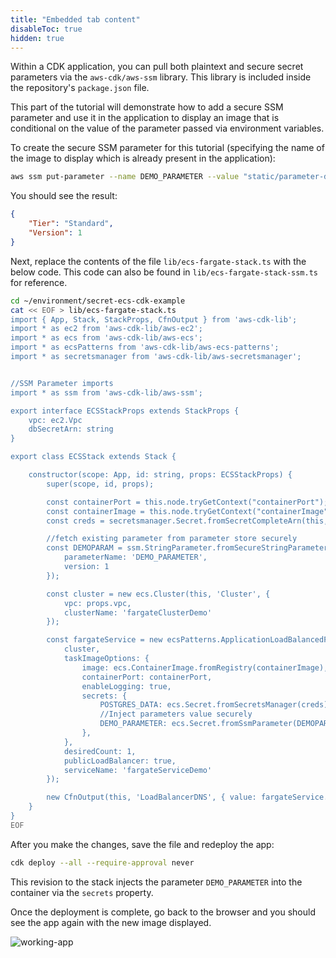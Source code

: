 ```yaml
---
title: "Embedded tab content"
disableToc: true
hidden: true
---
```


Within a CDK application, you can pull both plaintext and secure secret parameters via the `aws-cdk/aws-ssm` library.  This library is included inside the repository's `package.json` file.

This part of the tutorial will demonstrate how to add a secure SSM parameter and use it in the application to display an image that is conditional on the value of the parameter passed via environment variables. 

To create the secure SSM parameter for this tutorial (specifying the name of the image to display which is already present in the application):

```bash
aws ssm put-parameter --name DEMO_PARAMETER --value "static/parameter-diagram.png" --type SecureString
```

You should see the result:

```json
{
    "Tier": "Standard", 
    "Version": 1
}
```

Next, replace the contents of the file `lib/ecs-fargate-stack.ts` with the below code.   This code can also be found in  `lib/ecs-fargate-stack-ssm.ts` for reference.

```bash
cd ~/environment/secret-ecs-cdk-example
cat << EOF > lib/ecs-fargate-stack.ts
import { App, Stack, StackProps, CfnOutput } from 'aws-cdk-lib';
import * as ec2 from 'aws-cdk-lib/aws-ec2';
import * as ecs from 'aws-cdk-lib/aws-ecs';
import * as ecsPatterns from 'aws-cdk-lib/aws-ecs-patterns';
import * as secretsmanager from 'aws-cdk-lib/aws-secretsmanager';


//SSM Parameter imports
import * as ssm from 'aws-cdk-lib/aws-ssm';

export interface ECSStackProps extends StackProps {
    vpc: ec2.Vpc
    dbSecretArn: string
}

export class ECSStack extends Stack {

    constructor(scope: App, id: string, props: ECSStackProps) {
        super(scope, id, props);

        const containerPort = this.node.tryGetContext("containerPort");
        const containerImage = this.node.tryGetContext("containerImage");
        const creds = secretsmanager.Secret.fromSecretCompleteArn(this, 'postgresCreds', props.dbSecretArn);

        //fetch existing parameter from parameter store securely
        const DEMOPARAM = ssm.StringParameter.fromSecureStringParameterAttributes(this, 'demo_param', {
            parameterName: 'DEMO_PARAMETER',
            version: 1
        });

        const cluster = new ecs.Cluster(this, 'Cluster', {
            vpc: props.vpc,
            clusterName: 'fargateClusterDemo'
        });

        const fargateService = new ecsPatterns.ApplicationLoadBalancedFargateService(this, "fargateService", {
            cluster,
            taskImageOptions: {
                image: ecs.ContainerImage.fromRegistry(containerImage),
                containerPort: containerPort,
                enableLogging: true,
                secrets: {
                    POSTGRES_DATA: ecs.Secret.fromSecretsManager(creds),
                    //Inject parameters value securely
                    DEMO_PARAMETER: ecs.Secret.fromSsmParameter(DEMOPARAM),
                },
            },
            desiredCount: 1,
            publicLoadBalancer: true,
            serviceName: 'fargateServiceDemo'
        });

        new CfnOutput(this, 'LoadBalancerDNS', { value: fargateService.loadBalancer.loadBalancerDnsName });
    }
}
EOF
```

After you make the changes, save the file and redeploy the app:

```bash
cdk deploy --all --require-approval never
```

This revision to the stack injects the parameter `DEMO_PARAMETER` into the container via the `secrets` property.

Once the deployment is complete, go back to the browser and you should see the app again with the new image displayed.

![working-app](/images/secrets-parameter-store-working.png)